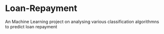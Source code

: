 # Loan-Repayment
An Machine Learning project on analysing various classification algorithmns to predict loan repayment
